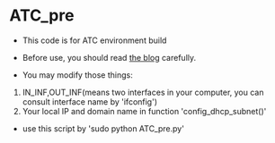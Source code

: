 # ATC_pre

* This code is for ATC environment build

* Before use, you should read [the blog](https://blog.csdn.net/liuxiaoheng1992/article/details/80423456) carefully.

* You may modify those things:
1. IN_INF,OUT_INF(means two interfaces in your computer, you can consult interface name by 'ifconfig')
2. Your local IP and domain name in function 'config_dhcp_subnet()'

* use this script by 'sudo python ATC_pre.py'
